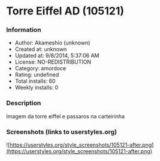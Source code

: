 # Torre Eiffel AD (105121)

### Information
- Author: Akameshio (unknown)
- Created at: unknown
- Updated at: 9/8/2014, 5:37:06 AM
- License: NO-REDISTRIBUTION
- Category: amordoce
- Rating: undefined
- Total installs: 60
- Weekly installs: 0


### Description
Imagem da torre eiffel e passaros na carteirinha


### Screenshots (links to userstyles.org)
![https://userstyles.org/style_screenshots/105121-after.png](https://userstyles.org/style_screenshots/105121-after.png)


